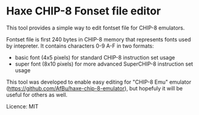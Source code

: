 Haxe CHIP-8 Fonset file editor
==============================

This tool provides a simple way to edit fontset file for CHIP-8 emulators.

Fontset file is first 240 bytes in CHIP-8 memory that represents fonts used by intepreter. It contains characters 0-9 A-F in two formats:
  - basic font (4x5 pixels) for standard CHIP-8 instruction set usage
  - super font (8x10 pixels) for more advanced SuperCHIP-8 instruction set usage

This tool was developed to enable easy editing for "CHIP-8 Emu" emulator (https://github.com/AfBu/haxe-chip-8-emulator), but hopefuly it will be useful for others as well.

Licence: MIT
